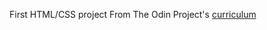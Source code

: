 First HTML/CSS project
From The Odin Project's [curriculum](http://www.theodinproject.com/courses/web-development-101/lessons/html-css)